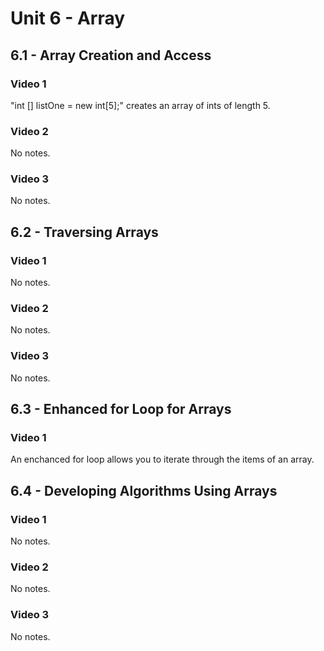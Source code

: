 # Unit 6 - Array
## 6.1 - Array Creation and Access
### Video 1
"int [] listOne = new int[5];" creates an array of ints of length 5.
### Video 2
No notes.
### Video 3
No notes.
## 6.2 - Traversing Arrays
### Video 1
No notes.
### Video 2
No notes.
### Video 3
No notes.
## 6.3 - Enhanced for Loop for Arrays
### Video 1
An enchanced for loop allows you to iterate through the items of an array.
## 6.4 - Developing Algorithms Using Arrays
### Video 1
No notes.
### Video 2
No notes.
### Video 3
No notes.
